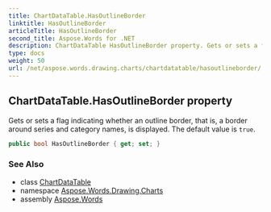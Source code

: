 ```yaml
---
title: ChartDataTable.HasOutlineBorder
linktitle: HasOutlineBorder
articleTitle: HasOutlineBorder
second_title: Aspose.Words for .NET
description: ChartDataTable HasOutlineBorder property. Gets or sets a flag indicating whether an outline border that is a border around series and category names is displayed. The default value is true in C#.
type: docs
weight: 50
url: /net/aspose.words.drawing.charts/chartdatatable/hasoutlineborder/
---
```

## ChartDataTable.HasOutlineBorder property

Gets or sets a flag indicating whether an outline border, that is, a border around series and category names, is displayed. The default value is `true`.

```csharp
public bool HasOutlineBorder { get; set; }
```

### See Also

* class [ChartDataTable](../)
* namespace [Aspose.Words.Drawing.Charts](../../../aspose.words.drawing.charts/)
* assembly [Aspose.Words](../../../)
